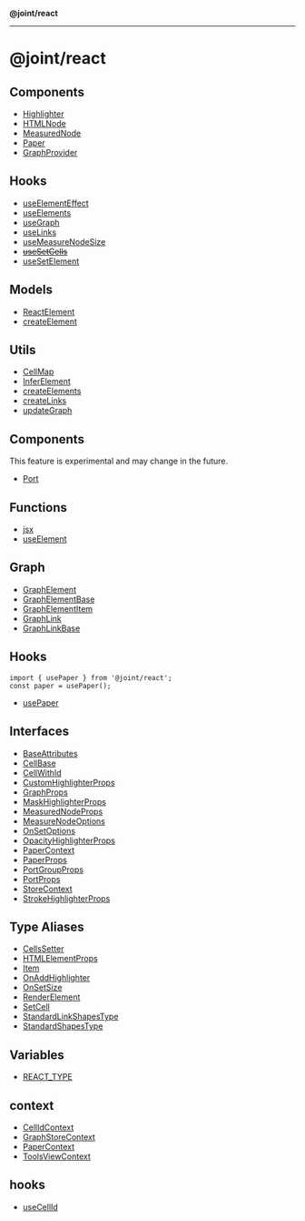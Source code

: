 **@joint/react**

***

# @joint/react

## Components

- [Highlighter](@joint/namespaces/Highlighter/README.md)
- [HTMLNode](variables/HTMLNode.md)
- [MeasuredNode](variables/MeasuredNode.md)
- [Paper](variables/Paper.md)
- [GraphProvider](functions/GraphProvider.md)

## Hooks

- [useElementEffect](functions/useElementEffect.md)
- [useElements](functions/useElements.md)
- [useGraph](functions/useGraph.md)
- [useLinks](functions/useLinks.md)
- [useMeasureNodeSize](functions/useMeasureNodeSize.md)
- [~~useSetCells~~](functions/useSetCells.md)
- [useSetElement](functions/useSetElement.md)

## Models

- [ReactElement](classes/ReactElement.md)
- [createElement](functions/createElement.md)

## Utils

- [CellMap](classes/CellMap.md)
- [InferElement](type-aliases/InferElement.md)
- [createElements](functions/createElements.md)
- [createLinks](functions/createLinks.md)
- [updateGraph](functions/updateGraph.md)

## Components
 This feature is experimental and may change in the future.

- [Port](@joint/namespaces/Port/README.md)

## Functions

- [jsx](functions/jsx.md)
- [useElement](functions/useElement.md)

## Graph

- [GraphElement](interfaces/GraphElement.md)
- [GraphElementBase](interfaces/GraphElementBase.md)
- [GraphElementItem](interfaces/GraphElementItem.md)
- [GraphLink](interfaces/GraphLink.md)
- [GraphLinkBase](interfaces/GraphLinkBase.md)

## Hooks
```tsx
import { usePaper } from '@joint/react';
const paper = usePaper();
```

- [usePaper](functions/usePaper.md)

## Interfaces

- [BaseAttributes](interfaces/BaseAttributes.md)
- [CellBase](interfaces/CellBase.md)
- [CellWithId](interfaces/CellWithId.md)
- [CustomHighlighterProps](interfaces/CustomHighlighterProps.md)
- [GraphProps](interfaces/GraphProps.md)
- [MaskHighlighterProps](interfaces/MaskHighlighterProps.md)
- [MeasuredNodeProps](interfaces/MeasuredNodeProps.md)
- [MeasureNodeOptions](interfaces/MeasureNodeOptions.md)
- [OnSetOptions](interfaces/OnSetOptions.md)
- [OpacityHighlighterProps](interfaces/OpacityHighlighterProps.md)
- [PaperContext](interfaces/PaperContext.md)
- [PaperProps](interfaces/PaperProps.md)
- [PortGroupProps](interfaces/PortGroupProps.md)
- [PortProps](interfaces/PortProps.md)
- [StoreContext](interfaces/StoreContext.md)
- [StrokeHighlighterProps](interfaces/StrokeHighlighterProps.md)

## Type Aliases

- [CellsSetter](type-aliases/CellsSetter.md)
- [HTMLElementProps](type-aliases/HTMLElementProps.md)
- [Item](type-aliases/Item.md)
- [OnAddHighlighter](type-aliases/OnAddHighlighter.md)
- [OnSetSize](type-aliases/OnSetSize.md)
- [RenderElement](type-aliases/RenderElement.md)
- [SetCell](type-aliases/SetCell.md)
- [StandardLinkShapesType](type-aliases/StandardLinkShapesType.md)
- [StandardShapesType](type-aliases/StandardShapesType.md)

## Variables

- [REACT\_TYPE](variables/REACT_TYPE.md)

## context

- [CellIdContext](variables/CellIdContext.md)
- [GraphStoreContext](variables/GraphStoreContext.md)
- [PaperContext](variables/PaperContext.md)
- [ToolsViewContext](variables/ToolsViewContext.md)

## hooks

- [useCellId](functions/useCellId.md)
